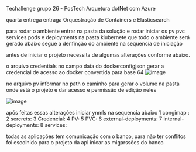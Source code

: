 Techallenge grupo 26 - PosTech Arquetura dotNet com Azure

quarta entrega entraga  Orquestração de Containers e Elasticsearch


para rodar o ambiente entrar na pasta da solução e rodar  iniciar os pv pvc services pods e deployments  na pasta kiubernete que todo o ambiente será gerado abaixo segue a denfinção  do ambiente na sequencia de iniciação

antes de iniciar o projeto necessita de algumas alterações conforme abaixo.

o arquivo credentials  no campo data do dockerconfigjson gerar a credencial de acesso ao docker convertida para base 64
![image](https://github.com/user-attachments/assets/187621b2-5554-499b-8030-d08396b5c7b8)

no arquivo pv informar no path o caminho para gerar o volume na pasta onde está o projeto e dar acesso e permissão de edição neles

![image](https://github.com/user-attachments/assets/b811b48d-7d5a-4164-b2cf-1390f3c49035)

após feitas essas alterações iniciar ynmls na sequencia abaixo
  1 congimap :
  2 sercrets:
  3 Credencial:
  4 PV:
  5 PVC:
  6 external-deployments:
  7 internal-deployments:
  8 services:


todas as aplicações tem comunicação com o banco, para não ter conflitos foi escolhido para o projeto da api inicar as migarssões do banco

